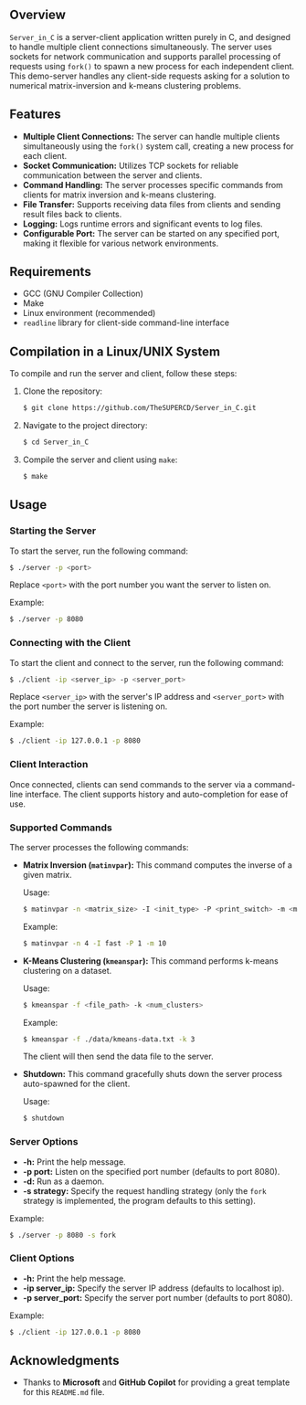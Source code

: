 ## Overview
`Server_in_C` is a server-client application written purely in C, and designed to handle multiple client connections simultaneously. The server uses sockets for network communication and supports parallel processing of requests using `fork()` to spawn a new process for each independent client. This demo-server handles any client-side requests asking for a solution to numerical matrix-inversion and k-means clustering problems.

## Features
- **Multiple Client Connections:** The server can handle multiple clients simultaneously using the `fork()` system call, creating a new process for each client.
- **Socket Communication:** Utilizes TCP sockets for reliable communication between the server and clients.
- **Command Handling:** The server processes specific commands from clients for matrix inversion and k-means clustering.
- **File Transfer:** Supports receiving data files from clients and sending result files back to clients.
- **Logging:** Logs runtime errors and significant events to log files.
- **Configurable Port:** The server can be started on any specified port, making it flexible for various network environments.

## Requirements
- GCC (GNU Compiler Collection)
- Make
- Linux environment (recommended)
- `readline` library for client-side command-line interface

## Compilation in a Linux/UNIX System
To compile and run the server and client, follow these steps:

1. Clone the repository:
   ```sh
   $ git clone https://github.com/TheSUPERCD/Server_in_C.git
   ```

2. Navigate to the project directory:
   ```sh
   $ cd Server_in_C
   ```

3. Compile the server and client using `make`:
   ```sh
   $ make
   ```

## Usage

### Starting the Server
To start the server, run the following command:
```sh
$ ./server -p <port>
```
Replace `<port>` with the port number you want the server to listen on.

Example:
```sh
$ ./server -p 8080
```

### Connecting with the Client
To start the client and connect to the server, run the following command:
```sh
$ ./client -ip <server_ip> -p <server_port>
```
Replace `<server_ip>` with the server's IP address and `<server_port>` with the port number the server is listening on.

Example:
```sh
$ ./client -ip 127.0.0.1 -p 8080
```

### Client Interaction
Once connected, clients can send commands to the server via a command-line interface. The client supports history and auto-completion for ease of use.

### Supported Commands
The server processes the following commands:

- **Matrix Inversion (`matinvpar`):**
  This command computes the inverse of a given matrix.

  Usage:
  ```sh
  $ matinvpar -n <matrix_size> -I <init_type> -P <print_switch> -m <max_randnum>
  ```
  Example:
  ```sh
  $ matinvpar -n 4 -I fast -P 1 -m 10
  ```

- **K-Means Clustering (`kmeanspar`):**
  This command performs k-means clustering on a dataset.

  Usage:
  ```sh
  $ kmeanspar -f <file_path> -k <num_clusters>
  ```
  Example:
  ```sh
  $ kmeanspar -f ./data/kmeans-data.txt -k 3
  ```
  The client will then send the data file to the server.

- **Shutdown:**
  This command gracefully shuts down the server process auto-spawned for the client.

  Usage:
  ```sh
  $ shutdown
  ```

### Server Options
- **-h:** Print the help message.
- **-p port:** Listen on the specified port number (defaults to port 8080).
- **-d:** Run as a daemon.
- **-s strategy:** Specify the request handling strategy (only the `fork` strategy is implemented, the program defaults to this setting).

Example:
```sh
$ ./server -p 8080 -s fork
```

### Client Options
- **-h:** Print the help message.
- **-ip server_ip:** Specify the server IP address (defaults to localhost ip).
- **-p server_port:** Specify the server port number (defaults to port 8080).

Example:
```sh
$ ./client -ip 127.0.0.1 -p 8080
```

## Acknowledgments
- Thanks to **Microsoft** and **GitHub Copilot** for providing a great template for this `README.md` file.

